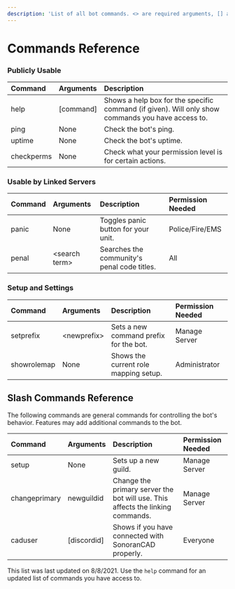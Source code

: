 ```yaml
---
description: 'List of all bot commands. <> are required arguments, [] are optional.'
---
```


# Commands Reference

### Publicly Usable

| Command | Arguments | Description |
| :--- | :--- | :--- |
| help  | \[command\] | Shows a help box for the specific command \(if given\). Will only show commands you have access to. |
| ping | None | Check the bot's ping. |
| uptime | None | Check the bot's uptime. |
| checkperms | None | Check what your permission level is for certain actions. |

### Usable by Linked Servers

| Command | Arguments | Description | Permission Needed |
| :--- | :--- | :--- | :--- |
| panic | None | Toggles panic button for your unit. | Police/Fire/EMS |
| penal | &lt;search term&gt; | Searches the community's penal code titles. | All |

### Setup and Settings

| Command | Arguments | Description | Permission Needed |
| :--- | :--- | :--- | :--- |
| setprefix | &lt;newprefix&gt; | Sets a new command prefix for the bot. | Manage Server |
| showrolemap | None | Shows the current role mapping setup. | Administrator |

## Slash Commands Reference

The following commands are general commands for controlling the bot's behavior. Features may add additional commands to the bot.

| Command | Arguments | Description | Permission Needed |
| :--- | :--- | :--- | :--- |
| setup | None | Sets up a new guild. | Manage Server |
| changeprimary | newguildid | Change the primary server the bot will use. This affects the linking commands. | Manage Server |
| caduser | \[discordid\] | Shows if you have connected with SonoranCAD properly. | Everyone |

This list was last updated on 8/8/2021. Use the `help` command for an updated list of commands you have access to.

